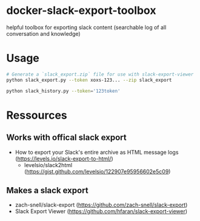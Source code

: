 # docker-slack-export-toolbox
helpful toolbox for exporting slack content (searchable log of all conversation and knowledge)

# Usage

````bash
# Generate a `slack_export.zip` file for use with slack-export-viewer
python slack_export.py --token xoxs-123... --zip slack_export
````

````bash
python slack_history.py --token='123token'
````


# Ressources

## Works with offical slack export
* How to export your Slack's entire archive as HTML message logs (https://levels.io/slack-export-to-html/)
  * levelsio/slack2html (https://gist.github.com/levelsio/122907e95956602e5c09)
  
## Makes a slack export
* zach-snell/slack-export (https://github.com/zach-snell/slack-export)
* Slack Export Viewer (https://github.com/hfaran/slack-export-viewer)
